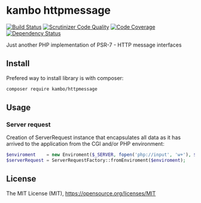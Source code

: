 # kambo httpmessage
[![Build Status](https://img.shields.io/travis/kambo-1st/HttpMessage.svg?branch=master&style=flat-square)](https://travis-ci.org/kambo-1st/HttpMessage)
[![Scrutinizer Code Quality](https://img.shields.io/scrutinizer/g/kambo-1st/HttpMessage.svg?style=flat-square)](https://scrutinizer-ci.com/g/kambo-1st/HttpMessage/?branch=master)
[![Code Coverage](https://img.shields.io/scrutinizer/coverage/g/kambo-1st/HttpMessage.svg?style=flat-square)](https://scrutinizer-ci.com/g/kambo-1st/HttpMessage/)
[![Dependency Status](https://www.versioneye.com/user/projects/5761a83a0a82b20053182cce/badge.svg?style=flat)](https://www.versioneye.com/user/projects/5761a83a0a82b20053182cce)

Just another PHP implementation of PSR-7 - HTTP message interfaces

## Install

Prefered way to install library is with composer:
```sh
composer require kambo/httpmessage
```

## Usage

### Server request
Creation of ServerRequest instance that encapsulates all data as it has arrived to the
application from the CGI and/or PHP environment:

```php
$enviroment    = new Enviroment($_SERVER, fopen('php://input', 'w+'), $_COOKIE, $_FILES);
$serverRequest = ServerRequestFactory::fromEnviroment($enviroment);
```

## License
The MIT License (MIT), https://opensource.org/licenses/MIT